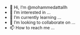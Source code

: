 - 👋 Hi, I’m @mohammedattallh
- 👀 I’m interested in ...
- 🌱 I’m currently learning ...
- 💞️ I’m looking to collaborate on ...
- 📫 How to reach me ...

<!---
mohammedattallh/mohammedattallh is a ✨ special ✨ repository because its `README.md` (this file) appears on your GitHub profile.
You can click the Preview link to take a look at your changes.
--->
